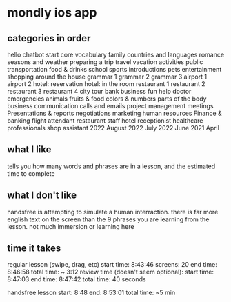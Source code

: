 # mondly ios app

## categories in order
hello
chatbot
start
core vocabulary
family
countries and languages
romance
seasons and weather
preparing a trip
travel
vacation activities
public transportation
food & drinks
school
sports
introductions
pets
entertainment
shopping
around the house
grammar 1
grammar 2
grammar 3
airport 1
airport 2
hotel: reservation
hotel: in the room
restaurant 1
restaurant 2
restaurant 3
restaurant 4
city tour
bank
business
fun
help
doctor
emergencies
animals
fruits & food
colors & numbers
parts of the body
business communication
calls and emails
project management
meetings
Presentations & reports
negotiations
marketing
human resources
Finance & banking
flight attendant
restaurant staff
hotel receptionist
healthcare professionals
shop assistant
2022 August
2022 July
2022 June
2021 April


## what I like
tells you how many words and phrases are in a lesson, and the estimated time to complete

## what I don't like
handsfree is attempting to simulate a human interraction.  there is far more english text on the screen than the 9 phrases you are learning from the lesson.  not much immersion or learning here

## time it takes
regular lesson (swipe, drag, etc)
start time: 8:43:46
screens: 20
end time: 8:46:58
total time: ~ 3:12
review time (doesn't seem optional):
start time: 8:47:03
end time: 8:47:42
total time: 40 seconds

handsfree lesson
start: 8:48
end: 8:53:01
total time: ~5 min
